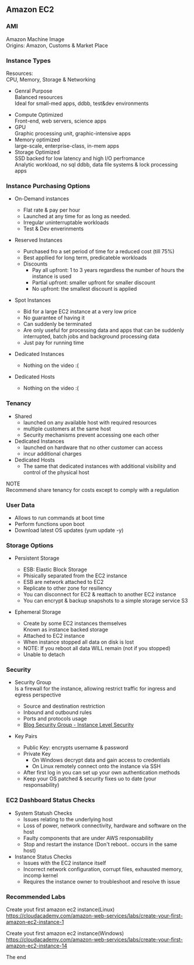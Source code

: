 ## Amazon EC2

### AMI
Amazon Machine Image  
Origins: Amazon, Customs & Market Place

### Instance Types

Resources:   
CPU, Memory, Storage & Networking

* Genral Purpose  
Balanced resources  
Ideal for small-med apps, ddbb, test&dev environments
- Compute Optimized  
Front-end, web servers, science apps
- GPU  
Graphic processing unit, graphic-intensive apps  
- Memory optimized  
large-scale, enterprise-class, in-mem apps
- Storage Optimized  
SSD backed for low latency and high I/O perfromance  
Analytic workload, no sql ddbb, data file systems & lock processing apps

### Instance Purchasing Options

* On-Demand instances  
	- Flat rate & pay per hour  
	- Launched at any time for as long as needed.  
	- Irregular uninterruptable workloads  
	- Test & Dev enverinments  

* Reserved Instances
	- Purchased fro a set period of time for a reduced cost (till 75%)
	- Best appllied for long term, predicateble workloads
	- Discounts
		- Pay all upfront: 1 to 3 years regardless the number of hours the instance is used
		- Partial upfront: smaller upfront for smaller discount
		- No upfront: the smallest discount is applied

* Spot Instances
	- Bid for a large EC2 instance at a very low price
	- No guarantee of having it
	- Can suddenly be terminated 
	- Are only useful for processing data and apps that can be suddenly interrupted, batch jobs and background processing data
	- Just pay for running time

* Dedicated Instances
	- Nothing on the video :(
* Dedicated Hosts
	- Nothing on the video :(


### Tenancy

* Shared
	- launched on any available host with required resources 
	- multiple customers at the same host
	- Security mechanisms prevent accessing one each other
* Dedicated Instances
	- launched on hardware that no other customer can access
	- incur additional charges 
* Dedicated Hosts
	- The same that dedicated instances with additional visibility and control of the physical host


NOTE  
Recommend share tenancy for costs except to comply with a regulation


### User Data
* Allows to run commands at boot time
* Perform functions upon boot
* Download latest OS updates (yum update -y)


### Storage Options
* Persistent Storage
	- ESB: Elastic Block Storage
	- Phisically separated from the EC2 instance
	- ESB are network attached to EC2
	- Replicate to other zone for resiliency
	- You can disconnect for EC2 & reattach to another EC2 instance
	- You can encrypt & backup snapshots to a simple storage service S3

* Ephemeral Storage
	- Create by some EC2 instances themselves  
	  Known as instance backed storage
    - Attached to EC2 instance
    - When instance stopped all data on disk is lost
    - NOTE: If you reboot all data WILL remain (not if you stopped)
    - Unable to detach

### Security

* Security Group  
Is a firewall for the instance, allowing restrict traffic for ingress and egress perspective
	- Source and destination restriction
	- Inbound and outbound rules
	- Ports and protocols usage
	- [Blog Security Group  - Instance Level Security](https://cloudacademy.com/blog/aws-security-groups-instance-level-security/)

* Key Pairs
	- Public Key: encrypts username & password
	- Private Key
		- 	On Windows decrypt data and gain access to credentials
		- 	On Linux remotely connect onto the instance via SSH
	- After first log in you can set up your own authentication methods
	- Keep your OS patched & security fixes uo to date (your responsability)

### EC2 Dashboard Status Checks

* System Statush Checks
	- Issues relating to the underlying host
	- Loss of power, network connectivity, hardware and software on the host
	- Faulty components that are under AWS responsability
	- Stop and restart the instance (Don't reboot.. occurs in the same host)
* Instance Status Checks
	- Issues with the EC2 instance itself
	- Incorrect network configuration, corrupt files, exhausted memory, incomp kernel
	- Requires the instance owner to troubleshoot and resolve th issue

### Recommended Labs

Create yout first amazon ec2 instance(Linux)  
https://cloudacademy.com/amazon-web-services/labs/create-your-first-amazon-ec2-instance-1


Create yout first amazon ec2 instance(Windows)  
https://cloudacademy.com/amazon-web-services/labs/create-your-first-amazon-ec2-instance-14

The end

